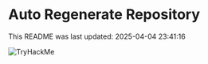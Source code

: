 # Auto Regenerate Repository

This README was last updated: 2025-04-04 23:41:16

 ![TryHackMe](https://tryhackme.com/badge/533634)